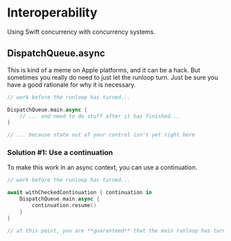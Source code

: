 # Interoperability

Using Swift concurrency with concurrency systems.

## DispatchQueue.async

This is kind of a meme on Apple platforms, and it can be a hack. But sometimes you really do need to just let the runloop turn. Just be sure you have a good rationale for why it is necessary.

```swift
// work before the runloop has turned...

DispatchQueue.main.async {
    // ... and need to do stuff after it has finished...
}

// ... because state out of your control isn't yet right here
```

### Solution #1: Use a continuation

To make this work in an async context, you can use a continuation.

```swift
// work before the runloop has turned...

await withCheckedContinuation { continuation in
    DispatchQueue.main.async {
        continuation.resume()
    }
}

// at this point, you are **guaranteed** that the main runloop has turned at least once
```
